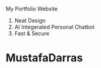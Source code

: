 My Portfolio Website
1. Neat Design
2. AI Integerated Personal Chatbot
3. Fast & Secure

# MustafaDarras
